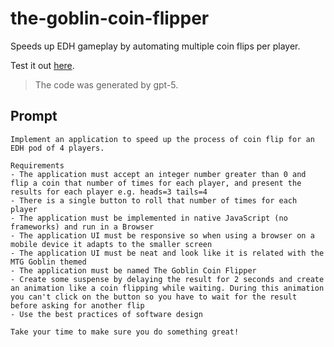 # the-goblin-coin-flipper
Speeds up EDH gameplay by automating multiple coin flips per player.

Test it out [here](https://wurctutu.github.io/the-goblin-coin-flipper/).

> The code was generated by gpt-5.

## Prompt
````
Implement an application to speed up the process of coin flip for an EDH pod of 4 players. 

Requirements 
- The application must accept an integer number greater than 0 and flip a coin that number of times for each player, and present the results for each player e.g. heads=3 tails=4 
- There is a single button to roll that number of times for each player 
- The application must be implemented in native JavaScript (no frameworks) and run in a Browser 
- The application UI must be responsive so when using a browser on a mobile device it adapts to the smaller screen 
- The application UI must be neat and look like it is related with the MTG Goblin themed
- The application must be named The Goblin Coin Flipper
- Create some suspense by delaying the result for 2 seconds and create an animation like a coin flipping while waiting. During this animation you can't click on the button so you have to wait for the result before asking for another flip
- Use the best practices of software design

Take your time to make sure you do something great!
````
